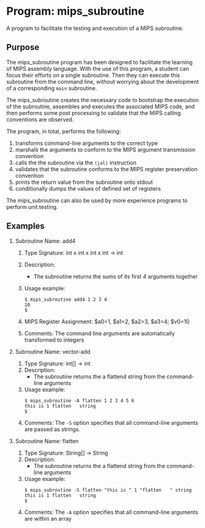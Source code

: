 # Program: mips_subroutine

A program to facilitate the testing and execution of a MIPS subroutine.


## Purpose

The mips_subroutine program has been designed to facilitate the learning of MIPS assembly language.  With the use of this program, a student can focus their efforts on a single subroutine.  Then they can execute this subroutine from the command line, without worrying about the development of a corresponding `main` subroutine.  

The mips_subroutine creates the necessary code to bootstrap the execution of the subroutine, assembles and executes the associated MIPS code, and then performs some
post processing to validate that the MIPS calling conventions are observed.

The program, in total, performs the following:
  1. transforms command-line arguments to the correct type
  1. marshals the arguments to conform to the MIPS argument transmission convention
  1. calls the the subroutine via the `(jal)` instruction
  1. validates that the subroutine conforms to the MIPS register preservation convention
  1. prints the return value from the subroutine onto stdout
  1. conditionally dumps the values of defined set of registers


The mips_subroutine can also be used by more experience programs to perform unit testing.


## Examples

  1. Subroutine Name: add4
     1. Type Signature:  int x int x int x int -> int
     1. Description:
        * The subroutine returns the sums of its first 4 arguments together
     1. Usage example:
        ```
        $ mips_subroutine add4 1 2 3 4
        10
        $
        ```
     1. MIPS Register Assignment:  $a0=1, $a1=2, $a2=3, $a3=4; $v0=10

     1. Comments: The command line arguments are automatically transformed to integers

  1. Subroutine Name: vector-add
     1. Type Signature: int[] -> int
     1. Description:
        * The subroutine returns the a flattend string from the command-line arguments
     1. Usage example:
        ```
        $ mips_subroutine -A flatten 1 2 3 4 5 6
        this is 1 flatten   string
        $
        ```
     1. Comments: The `-S` option specifies that all command-line arguments are passed as strings.


1. Subroutine Name: flatten
     1. Type Signature: String[] -> String
     1. Description:
        * The subroutine returns the a flattend string from the command-line arguments
     1. Usage example:
        ```
        $ mips_subroutine -S flatten "this is " 1 "flatten   " string
        this is 1 flatten   string
        $
        ```
     1. Comments: The `-A` option specifies that all command-line arguments are within an array
